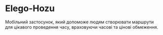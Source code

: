 # Elego-Hozu
Мобільний застосунок, який допоможе людям створювати маршрути для цікавого проведення часу, враховуючи часові та цінові обмеження.
